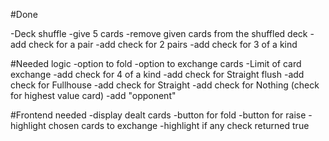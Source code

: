 #Done

-Deck shuffle
-give 5 cards
-remove given cards from the shuffled deck
-add check for a pair
-add check for 2 pairs
-add check for 3 of a kind

#Needed logic
-option to fold
-option to exchange cards
-Limit of card exchange
-add check for 4 of a kind
-add check for Straight flush
-add check for Fullhouse
-add check for Straight
-add check for Nothing (check for highest value card)
-add "opponent"

#Frontend needed
-display dealt cards
-button for fold
-button for raise
-highlight chosen cards to exchange
-highlight if any check returned true